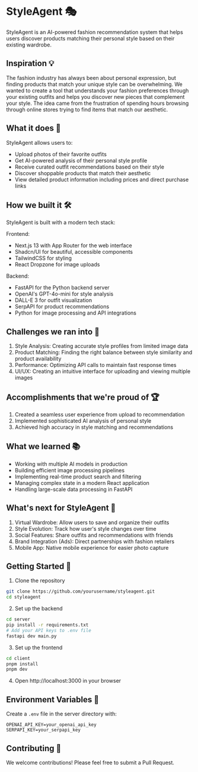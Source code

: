# StyleAgent 🎭

StyleAgent is an AI-powered fashion recommendation system that helps users discover products matching their personal style based on their existing wardrobe.

## Inspiration 💡

The fashion industry has always been about personal expression, but finding products that match your unique style can be overwhelming. We wanted to create a tool that understands your fashion preferences through your existing outfits and helps you discover new pieces that complement your style. The idea came from the frustration of spending hours browsing through online stores trying to find items that match our aesthetic.

## What it does 🚀

StyleAgent allows users to:
- Upload photos of their favorite outfits
- Get AI-powered analysis of their personal style profile
- Receive curated outfit recommendations based on their style
- Discover shoppable products that match their aesthetic
- View detailed product information including prices and direct purchase links

## How we built it 🛠️

StyleAgent is built with a modern tech stack:

Frontend:
- Next.js 13 with App Router for the web interface
- Shadcn/UI for beautiful, accessible components
- TailwindCSS for styling
- React Dropzone for image uploads

Backend:
- FastAPI for the Python backend server
- OpenAI's GPT-4o-mini for style analysis
- DALL-E 3 for outfit visualization
- SerpAPI for product recommendations
- Python for image processing and API integrations

## Challenges we ran into 🤔

1. Style Analysis: Creating accurate style profiles from limited image data
2. Product Matching: Finding the right balance between style similarity and product availability
3. Performance: Optimizing API calls to maintain fast response times
4. UI/UX: Creating an intuitive interface for uploading and viewing multiple images

## Accomplishments that we're proud of 🏆

1. Created a seamless user experience from upload to recommendation
2. Implemented sophisticated AI analysis of personal style
4. Achieved high accuracy in style matching and recommendations

## What we learned 📚

- Working with multiple AI models in production
- Building efficient image processing pipelines
- Implementing real-time product search and filtering
- Managing complex state in a modern React application
- Handling large-scale data processing in FastAPI

## What's next for StyleAgent 🔮

1. Virtual Wardrobe: Allow users to save and organize their outfits
2. Style Evolution: Track how user's style changes over time
3. Social Features: Share outfits and recommendations with friends
4. Brand Integration (Ads): Direct partnerships with fashion retailers
5. Mobile App: Native mobile experience for easier photo capture

## Getting Started 🚀

1. Clone the repository
```bash
git clone https://github.com/yourusername/styleagent.git
cd styleagent
```

2. Set up the backend
```bash
cd server
pip install -r requirements.txt
# Add your API keys to .env file
fastapi dev main.py
```

3. Set up the frontend
```bash
cd client
pnpm install
pnpm dev
```

4. Open http://localhost:3000 in your browser

## Environment Variables 🔑

Create a `.env` file in the server directory with:
```
OPENAI_API_KEY=your_openai_api_key
SERPAPI_KEY=your_serpapi_key
```

## Contributing 🤝

We welcome contributions! Please feel free to submit a Pull Request. 